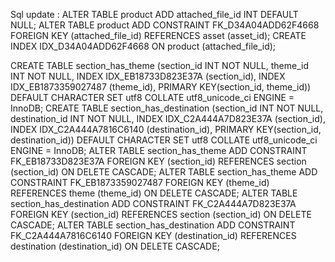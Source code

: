 Sql update : 
ALTER TABLE product ADD attached_file_id INT DEFAULT NULL;
ALTER TABLE product ADD CONSTRAINT FK_D34A04ADD62F4668 FOREIGN KEY (attached_file_id) REFERENCES asset (asset_id);
CREATE INDEX IDX_D34A04ADD62F4668 ON product (attached_file_id);


CREATE TABLE section_has_theme (section_id INT NOT NULL, theme_id INT NOT NULL, INDEX IDX_EB18733D823E37A (section_id), INDEX IDX_EB1873359027487 (theme_id), PRIMARY KEY(section_id, theme_id)) DEFAULT CHARACTER SET utf8 COLLATE utf8_unicode_ci ENGINE = InnoDB;
CREATE TABLE section_has_destination (section_id INT NOT NULL, destination_id INT NOT NULL, INDEX IDX_C2A444A7D823E37A (section_id), INDEX IDX_C2A444A7816C6140 (destination_id), PRIMARY KEY(section_id, destination_id)) DEFAULT CHARACTER SET utf8 COLLATE utf8_unicode_ci ENGINE = InnoDB;
ALTER TABLE section_has_theme ADD CONSTRAINT FK_EB18733D823E37A FOREIGN KEY (section_id) REFERENCES section (section_id) ON DELETE CASCADE;
ALTER TABLE section_has_theme ADD CONSTRAINT FK_EB1873359027487 FOREIGN KEY (theme_id) REFERENCES theme (theme_id) ON DELETE CASCADE;
ALTER TABLE section_has_destination ADD CONSTRAINT FK_C2A444A7D823E37A FOREIGN KEY (section_id) REFERENCES section (section_id) ON DELETE CASCADE;
ALTER TABLE section_has_destination ADD CONSTRAINT FK_C2A444A7816C6140 FOREIGN KEY (destination_id) REFERENCES destination (destination_id) ON DELETE CASCADE;
